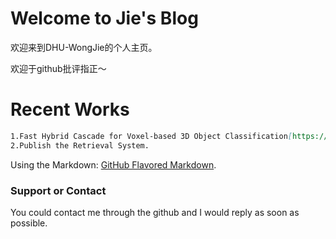 # Welcome to Jie's Blog

欢迎来到DHU-WongJie的个人主页。

欢迎于github批评指正～

# Recent Works

```markdown
1.Fast Hybrid Cascade for Voxel-based 3D Object Classification[https://arxiv.org/abs/2011.04522].
2.Publish the Retrieval System.
```

Using the Markdown: [GitHub Flavored Markdown](https://guides.github.com/features/mastering-markdown/).

### Support or Contact
You could contact me through the github and I would reply as soon as possible.
